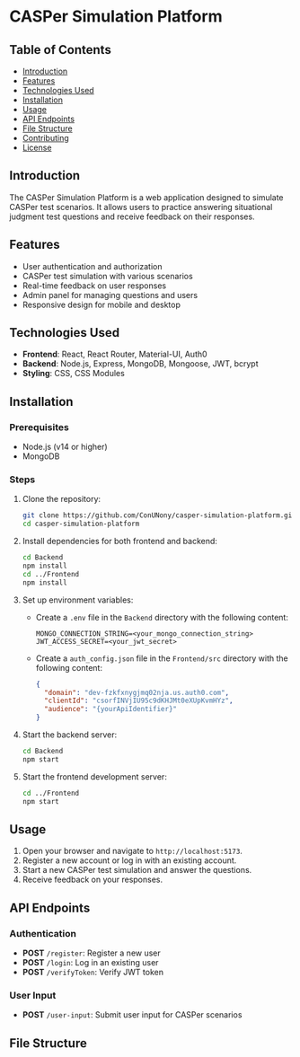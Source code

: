 # CASPer Simulation Platform

## Table of Contents
- [Introduction](#introduction)
- [Features](#features)
- [Technologies Used](#technologies-used)
- [Installation](#installation)
- [Usage](#usage)
- [API Endpoints](#api-endpoints)
- [File Structure](#file-structure)
- [Contributing](#contributing)
- [License](#license)

## Introduction
The CASPer Simulation Platform is a web application designed to simulate CASPer test scenarios. It allows users to practice answering situational judgment test questions and receive feedback on their responses.

## Features
- User authentication and authorization
- CASPer test simulation with various scenarios
- Real-time feedback on user responses
- Admin panel for managing questions and users
- Responsive design for mobile and desktop

## Technologies Used
- **Frontend**: React, React Router, Material-UI, Auth0
- **Backend**: Node.js, Express, MongoDB, Mongoose, JWT, bcrypt
- **Styling**: CSS, CSS Modules

## Installation

### Prerequisites
- Node.js (v14 or higher)
- MongoDB

### Steps
1. Clone the repository:
    ```bash
    git clone https://github.com/ConUNony/casper-simulation-platform.git
    cd casper-simulation-platform
    ```

2. Install dependencies for both frontend and backend:
    ```bash
    cd Backend
    npm install
    cd ../Frontend
    npm install
    ```

3. Set up environment variables:
    - Create a `.env` file in the `Backend` directory with the following content:
        ```plaintext
        MONGO_CONNECTION_STRING=<your_mongo_connection_string>
        JWT_ACCESS_SECRET=<your_jwt_secret>
        ```
    - Create a `auth_config.json` file in the `Frontend/src` directory with the following content:
        ```json
        {
          "domain": "dev-fzkfxnygjmq02nja.us.auth0.com",
          "clientId": "csorfINVjIU95c9dKHJMt0eXUpKvmHYz",
          "audience": "{yourApiIdentifier}"
        }
        ```

4. Start the backend server:
    ```bash
    cd Backend
    npm start
    ```

5. Start the frontend development server:
    ```bash
    cd ../Frontend
    npm start
    ```

## Usage
1. Open your browser and navigate to `http://localhost:5173`.
2. Register a new account or log in with an existing account.
3. Start a new CASPer test simulation and answer the questions.
4. Receive feedback on your responses.

## API Endpoints

### Authentication
- **POST** `/register`: Register a new user
- **POST** `/login`: Log in an existing user
- **POST** `/verifyToken`: Verify JWT token

### User Input
- **POST** `/user-input`: Submit user input for CASPer scenarios

## File Structure

